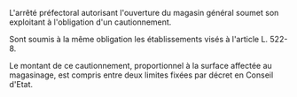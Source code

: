   
 L'arrêté préfectoral autorisant l'ouverture du magasin général soumet son exploitant à l'obligation d'un cautionnement.  

  
 Sont soumis à la même obligation les établissements visés à l'article L. 522-8.  

  
 Le montant de ce cautionnement, proportionnel à la surface affectée au magasinage, est compris entre deux limites fixées par décret en Conseil d'Etat.  
